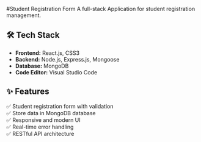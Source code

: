 #Student Registration Form
A full-stack Application for student registration management.

## 🛠️ Tech Stack

- **Frontend:** React.js, CSS3
- **Backend:** Node.js, Express.js, Mongoose
- **Database:** MongoDB
- **Code Editor:** Visual Studio Code

## ✨ Features

✅ Student registration form with validation  
✅ Store data in MongoDB database  
✅ Responsive and modern UI  
✅ Real-time error handling  
✅ RESTful API architecture  
